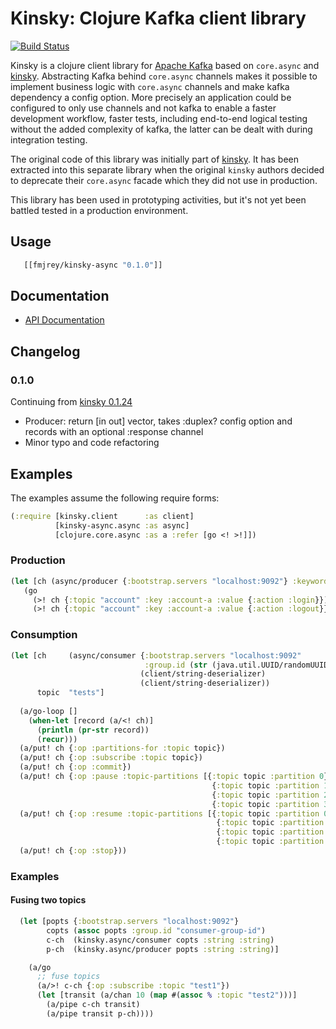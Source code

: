Kinsky: Clojure Kafka client library
====================================

[![Build Status](https://secure.travis-ci.org/fmjrey/kinsky-async.svg)](http://travis-ci.org/fmjrey/kinsky-async)

Kinsky is a clojure client library for [Apache Kafka](http://kafka.apache.org)
based on `core.async` and [kinsky](https://github.com/pyr/kinsky).
Abstracting Kafka behind `core.async` channels makes it possible to implement
business logic with `core.async` channels and make kafka dependency a config
option. More precisely an application could be configured to only use channels
and not kafka to enable a faster development workflow, faster tests,
including end-to-end logical testing without the added complexity of kafka,
the latter can be dealt with during integration testing.

The original code of this library was initially part of
[kinsky](https://github.com/pyr/kinsky). It has been extracted into this
separate library when the original `kinsky` authors decided to deprecate
their `core.async` facade which they did not use in production.

This library has been used in prototyping activities, but it's not yet been
battled tested in a production environment. 

## Usage

```clojure
   [[fmjrey/kinsky-async "0.1.0"]]
```

## Documentation

* [API Documentation](http://fmjrey.github.io/kinsky-async)


## Changelog

### 0.1.0

Continuing from [kinsky 0.1.24](https://github.com/pyr/kinsky)
- Producer: return [in out] vector, takes :duplex? config option
  and records with an optional :response channel
- Minor typo and code refactoring

## Examples

The examples assume the following require forms:

```clojure
(:require [kinsky.client      :as client]
          [kinsky-async.async :as async]
          [clojure.core.async :as a :refer [go <! >!]])
```

### Production

```clojure
(let [ch (async/producer {:bootstrap.servers "localhost:9092"} :keyword :edn)]
   (go
     (>! ch {:topic "account" :key :account-a :value {:action :login}})
     (>! ch {:topic "account" :key :account-a :value {:action :logout}})))
```

### Consumption

```clojure
(let [ch     (async/consumer {:bootstrap.servers "localhost:9092"
                              :group.id (str (java.util.UUID/randomUUID))}
                             (client/string-deserializer)
                             (client/string-deserializer))
      topic  "tests"]
						  
  (a/go-loop []
    (when-let [record (a/<! ch)]
      (println (pr-str record))
      (recur)))
  (a/put! ch {:op :partitions-for :topic topic})
  (a/put! ch {:op :subscribe :topic topic})
  (a/put! ch {:op :commit})
  (a/put! ch {:op :pause :topic-partitions [{:topic topic :partition 0}
                                             {:topic topic :partition 1}
                                             {:topic topic :partition 2}
                                             {:topic topic :partition 3}]})
  (a/put! ch {:op :resume :topic-partitions [{:topic topic :partition 0}
                                              {:topic topic :partition 1}
                                              {:topic topic :partition 2}
                                              {:topic topic :partition 3}]})
  (a/put! ch {:op :stop}))
```

### Examples

#### Fusing two topics

```clojure
  (let [popts {:bootstrap.servers "localhost:9092"}
        copts (assoc popts :group.id "consumer-group-id")
        c-ch  (kinsky.async/consumer copts :string :string)
        p-ch  (kinsky.async/producer popts :string :string)]

    (a/go
      ;; fuse topics
	  (a/>! c-ch {:op :subscribe :topic "test1"})
      (let [transit (a/chan 10 (map #(assoc % :topic "test2")))]
        (a/pipe c-ch transit)
        (a/pipe transit p-ch))))
```
